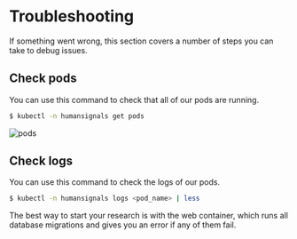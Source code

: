 # Troubleshooting

If something went wrong, this section covers
a number of steps you can take to debug issues.

## Check pods

You can use this command to check that all of our pods are running.
```sh
$ kubectl -n humansignals get pods
```

![pods](images/pods.png)

## Check logs

You can use this command to check the logs of our pods.

```sh
$ kubectl -n humansignals logs <pod_name> | less
```

The best way to start your research is with the web container,
which runs all database migrations
and gives you an error if any of them fail.

